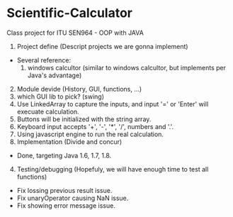 # Scientific-Calculator
Class project for ITU SEN964 - OOP with JAVA

1. Project define (Descript projects we are gonna implement)
  * Several reference:
    1. windows calcultor (similar to windows calcultor, but implements per Java's advantage)
2. Module devide (History, GUI, functions, ...)
  1. which GUI lib to pick? (swing)
  3. Use LinkedArray to capture the inputs, and input '=' or 'Enter' will execuate calculation.
  4. Buttons will be initialized with the string array.
  5. Keyboard input accepts '+', '-', '*', '/', numbers and '.'.
  6. Using javascript engine to run the real calculation.
3. Implementation (Divide and concur)
  * Done, targeting Java 1.6, 1.7, 1.8.
4. Testing/debugging (Hopefuly, we will have enough time to test all functions)
  * Fix lossing previous result issue.
  * Fix unaryOperator causing NaN issue.
  * Fix showing error message issue.
